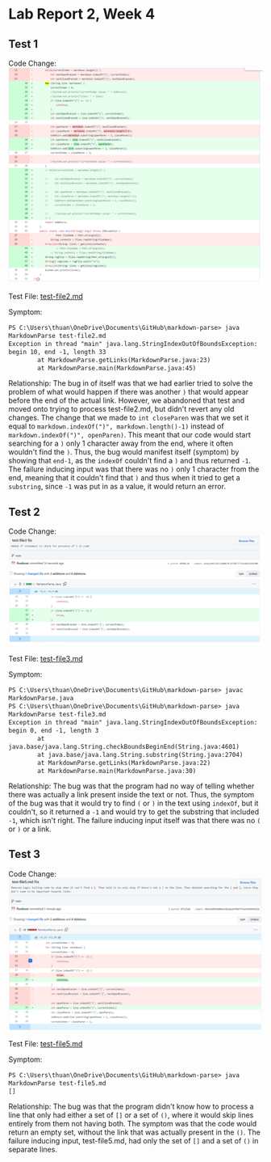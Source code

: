 # Lab Report 2, Week 4

## Test 1
Code Change: ![Image](code_change_test-file2.PNG)

Test File: [test-file2.md](https://github.com/floatboat/markdown-parse/blob/main/test-file2.md)

Symptom:
``` 
PS C:\Users\thuan\OneDrive\Documents\GitHub\markdown-parse> java MarkdownParse test-file2.md
Exception in thread "main" java.lang.StringIndexOutOfBoundsException: begin 10, end -1, length 33
        at MarkdownParse.getLinks(MarkdownParse.java:23)
        at MarkdownParse.main(MarkdownParse.java:45)
```

Relationship: The bug in of itself was that we had earlier tried to solve the problem of what would happen if there was another `)` that would appear before the end of the actual link. However, we abandoned that test and moved onto trying to process test-file2.md, but didn't revert any old changes. The change that we made to `int closeParen` was that we set it equal to `markdown.indexOf(")", markdown.length()-1)` instead of `markdown.indexOf(")", openParen)`. This meant that our code would start searching for a `)` only 1 character away from the end, where it often wouldn't find the `)`. Thus, the bug would manifest itself (symptom) by showing that `end-1`, as the `indexOf` couldn't find a `)` and thus returned `-1`. The failure inducing input was that there was no `)` only 1 character from the end, meaning that it couldn't find that `)` and thus when it tried to get a `substring`, since `-1` was put in as a value, it would return an error. 

## Test 2
Code Change: ![Image](code_change_test-file3.PNG)

Test File: [test-file3.md](https://github.com/floatboat/markdown-parse/blob/main/test-file3.md)

Symptom:
```
PS C:\Users\thuan\OneDrive\Documents\GitHub\markdown-parse> javac MarkdownParse.java
PS C:\Users\thuan\OneDrive\Documents\GitHub\markdown-parse> java MarkdownParse test-file3.md
Exception in thread "main" java.lang.StringIndexOutOfBoundsException: begin 0, end -1, length 3
        at java.base/java.lang.String.checkBoundsBeginEnd(String.java:4601)
        at java.base/java.lang.String.substring(String.java:2704)
        at MarkdownParse.getLinks(MarkdownParse.java:22)
        at MarkdownParse.main(MarkdownParse.java:30)
```
Relationship: The bug was that the program had no way of telling whether there was actually a link present inside the text or not. Thus, the symptom of the bug was that it would try to find `(` or `)` in the text using `indexOf`, but it couldn't, so it returned a `-1` and would try to get the substring that included `-1`, which isn't right. The failure inducing input itself was that there was no `(` or `)` or a link.

## Test 3
Code Change: ![Image](code_change_test-file5.PNG)

Test File: [test-file5.md](https://github.com/floatboat/markdown-parse/blob/main/test-file5.md)

Symptom:
```
PS C:\Users\thuan\OneDrive\Documents\GitHub\markdown-parse> java MarkdownParse test-file5.md
[]
```
Relationship: The bug was that the program didn't know how to process a line that only had either a set of `[]` or a set of `()`, where it would skip lines entirely from them not having both. The symptom was that the code would return an empty set, without the link that was actually present in the `()`. The failure inducing input, test-file5.md, had only the set of `[]` and a set of `()` in separate lines. 
